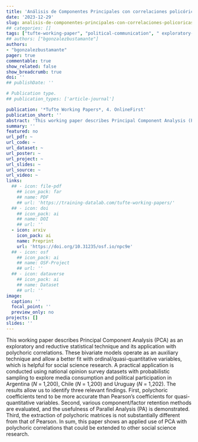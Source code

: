 ```yaml
---
title: 'Análisis de Componentes Principales con correlaciones policóricas: Aplicación en consumo de medios'
date: '2023-12-29'
slug: analisis-de-componentes-principales-con-correlaciones-policoricas
## categories: []
tags: ["tufte-working-paper", "political-communication", " exploratory-data-analysis"]
## authors: ["bgonzalezbustamante"]
authors:
- "bgonzalezbustamante"
pager: true
commentable: true
show_related: false
show_breadcrumb: true
doi: ''
## publishDate: ''

# Publication type.
## publication_types: ['article-journal']

publication: '*Tufte Working Papers*, 4. OnlineFirst'
publication_short: ''
abstract: 'This working paper describes Principal Component Analysis (PCA) as an exploratory and reductive statistical technique and its application with polychoric correlations. These bivariate models operate as an auxiliary technique and allow a better fit with ordinal/quasi-quantitative variables, which is helpful for social science research. A practical application is conducted using national opinion survey datasets with probabilistic sampling to explore media consumption and political participation in Argentina (N = 1,200), Chile (N = 1,200) and Uruguay (N = 1,202). The results allow us to identify three relevant findings. First, polychoric coefficients tend to be more accurate than Pearson’s coefficients for quasi-quantitative variables. Second, various component/factor retention methods are evaluated, and the usefulness of Parallel Analysis (PA) is demonstrated. Third, the extraction of polychoric matrices is not substantially different from that of Pearson. In sum, this paper shows an applied use of PCA with polychoric correlations that could be extended to other social science research.'
summary: ''
featured: no
url_pdf: ~
url_code: ~
url_dataset: ~
url_poster: ~
url_project: ~
url_slides: ~
url_source: ~
url_video: ~
links:
  ## - icon: file-pdf
    ## icon_pack: far
    ## name: PDF
    ## url: 'https://training-datalab.com/tufte-working-papers/'
  ## - icon: doi
    ## icon_pack: ai
    ## name: DOI
    ## url: ''
  - icon: arxiv
    icon_pack: ai
    name: Preprint
    url: 'https://doi.org/10.31235/osf.io/npc9e'
  ## - icon: osf
    ## icon_pack: ai
    ## name: OSF-Project
    ## url: ''
  ## - icon: dataverse
    ## icon_pack: ai
    ## name: Dataset
    ## url: ''
image:
  caption: ''
  focal_point: ''
  preview_only: no
projects: []
slides: ''
---
```


This working paper describes Principal Component Analysis (PCA) as an exploratory and reductive statistical technique and its application with polychoric correlations. These bivariate models operate as an auxiliary technique and allow a better fit with ordinal/quasi-quantitative variables, which is helpful for social science research. A practical application is conducted using national opinion survey datasets with probabilistic sampling to explore media consumption and political participation in Argentina (*N* = 1,200), Chile (*N* = 1,200) and Uruguay (*N* = 1,202). The results allow us to identify three relevant findings. First, polychoric coefficients tend to be more accurate than Pearson’s coefficients for quasi-quantitative variables. Second, various component/factor retention methods are evaluated, and the usefulness of Parallel Analysis (PA) is demonstrated. Third, the extraction of polychoric matrices is not substantially different from that of Pearson. In sum, this paper shows an applied use of PCA with polychoric correlations that could be extended to other social science research.
